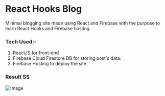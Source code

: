 # React Hooks Blog
Minimal blogging site made using React and Firebase with the purpose to learn React Hooks and Firebase hosting.

### Tech Used:-
1. ReactJS for front-end
2. Firebase Cloud Firestore DB for storing post's data.
3. Firebase Hosting to deploy the site.

### Result SS
![image](https://github.com/msn2106/react-hook-blog/assets/56197385/c584e09b-84c2-4e82-b70d-f38b4041f0d5)
